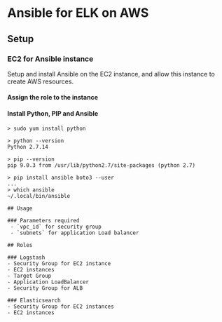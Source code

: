 # Ansible for ELK on AWS

## Setup

### EC2 for Ansible instance
Setup and install Ansible on the EC2 instance, and allow this instance to create AWS resources.
#### Assign the role to the instance
#### Install Python, PIP and Ansible
```
> sudo yum install python

> python --version
Python 2.7.14

> pip --version
pip 9.0.3 from /usr/lib/python2.7/site-packages (python 2.7)

> pip install ansible boto3 --user
...
> which ansible
~/.local/bin/ansible

## Usage

### Parameters required
 - `vpc_id` for security group
 - `subnets` for application Load balancer

## Roles

### Logstash
- Security Group for EC2 instance
- EC2 instances
- Target Group
- Application LoadBalancer
- Security Group for ALB

### Elasticsearch
- Security Group for EC2 instances
- EC2 instances